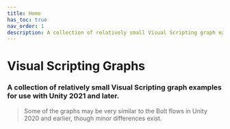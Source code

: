 ```yaml
---
title: Home
has_toc: true
nav_order: 1
description: A collection of relatively small Visual Scripting graph examples for use with Unity 2021 and later.
---
```


# Visual Scripting Graphs

### A collection of relatively small Visual Scripting graph examples for use with Unity 2021 and later.

> Some of the graphs may be very similar to the Bolt flows in Unity 2020 and earlier, though minor differences exist.


